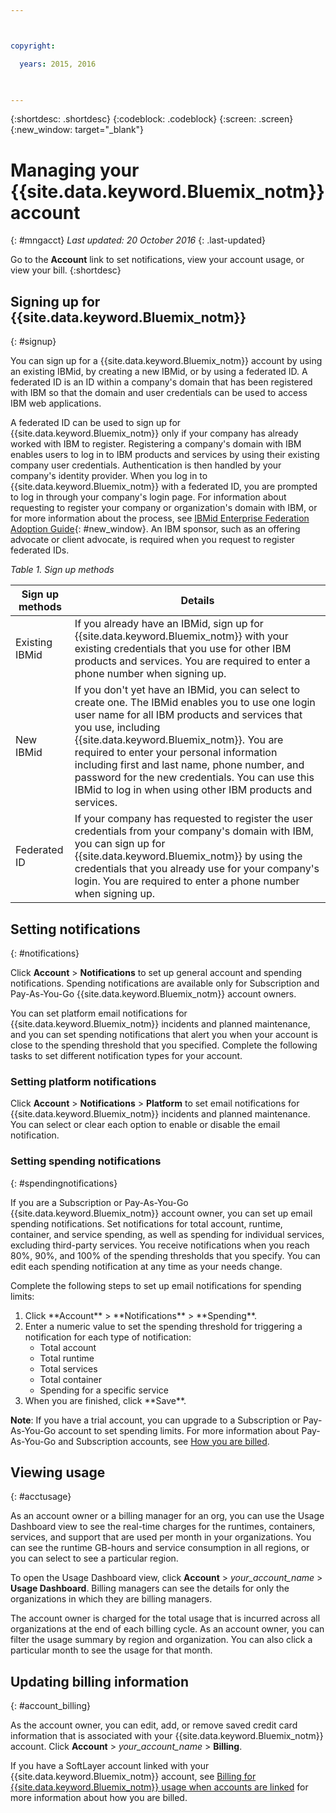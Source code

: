 ```yaml
---



copyright:

  years: 2015, 2016
  


---
```


{:shortdesc: .shortdesc}
{:codeblock: .codeblock}
{:screen: .screen}
{:new_window: target="_blank"}

# Managing your {{site.data.keyword.Bluemix_notm}} account
{: #mngacct}
*Last updated: 20 October 2016*
{: .last-updated}

Go to the **Account** link to set notifications, view your account usage, or view your bill.
{:shortdesc}

## Signing up for {{site.data.keyword.Bluemix_notm}}
{: #signup}

You can sign up for a {{site.data.keyword.Bluemix_notm}} account by using an existing IBMid, by creating a new IBMid, or by using a federated ID. A federated ID is an ID within a company's domain that has been registered with IBM so that the domain and user credentials can be used to access IBM web applications.  

A federated ID can be used to sign up for {{site.data.keyword.Bluemix_notm}} only if your company has already worked with IBM to register.  Registering a company's domain with IBM enables users to log in to IBM products and services by using their existing company user credentials. Authentication is then handled by your company's identity provider. When you log in to {{site.data.keyword.Bluemix_notm}} with a federated ID, you are prompted to log in through your company's login page. For information about requesting to register your company or organization's domain with IBM, or for more information about the process, see [IBMid Enterprise Federation Adoption Guide](https://ibm.box.com/v/IBMid-Federation-Guide){: #new_window}. An IBM sponsor, such as an offering advocate or client advocate, is required when you request to register federated IDs.

*Table 1. Sign up methods*

| Sign up methods | Details |    
|-----------------|---------|
|Existing IBMid | If you already have an IBMid, sign up for {{site.data.keyword.Bluemix_notm}} with your existing credentials that you use for other IBM products and services. You are required to enter a phone number when signing up. |
|New IBMid | If you don't yet have an IBMid, you can select to create one. The IBMid enables you to use one login user name for all IBM products and services that you use, including {{site.data.keyword.Bluemix_notm}}. You are required to enter your personal information including first and last name, phone number, and password for the new credentials. You can use this IBMid to log in when using other IBM products and services.  |
|Federated ID | If your company has requested to register the user credentials from your company's domain with IBM, you can sign up for {{site.data.keyword.Bluemix_notm}} by using the credentials that you already use for your company's login. You are required to enter a phone number when signing up. |

## Setting notifications
{: #notifications}

Click **Account** &gt; **Notifications** to set up general account and spending notifications. Spending notifications are available only for Subscription and Pay-As-You-Go {{site.data.keyword.Bluemix_notm}} account owners.

You can set platform email notifications for {{site.data.keyword.Bluemix_notm}} incidents and planned maintenance, and you can set spending notifications that alert you when your account is close to the spending threshold that you specified. Complete the following tasks to set different notification types for your account.

### Setting platform notifications

Click **Account** &gt; **Notifications** &gt; **Platform** to set email notifications for {{site.data.keyword.Bluemix_notm}} incidents and planned maintenance. You can select or clear each option to enable or disable the email notification.

### Setting spending notifications
{: #spendingnotifications}

If you are a Subscription or Pay-As-You-Go {{site.data.keyword.Bluemix_notm}} account owner, you can set up email spending notifications. Set notifications for total account, runtime, container, and service spending, as well as spending for individual services, excluding third-party services. You receive notifications when you reach 80%, 90%, and 100% of the spending thresholds that you specify. You can edit each spending notification at any time as your needs change.

Complete the following steps to set up email notifications for spending limits:

<ol>
<li>Click **Account** &gt; **Notifications** &gt; **Spending**.</li>
<li>Enter a numeric value to set the spending threshold for triggering a notification for each type of notification:<br />
<ul>
<li>Total account</li>
<li>Total runtime</li>
<li>Total services</li>
<li>Total container</li>
<li>Spending for a specific service</li>
</ul>
</li>
<li>When you are finished, click **Save**.</li>
</ol>

**Note**: If you have a trial account, you can upgrade to a Subscription or Pay-As-You-Go account to set spending limits. For more information about Pay-As-You-Go and Subscription accounts, see [How you are billed](/docs/pricing/index.html#pay-accounts).

## Viewing usage
{: #acctusage}

As an account owner or a billing manager for an org, you can use the Usage Dashboard view to see the real-time charges for the runtimes, containers, services, and support that are used per month in your organizations. You can see the runtime GB-hours and service consumption in all regions, or you can select to see a particular region.

To open the Usage Dashboard view, click **Account** &gt; *your_account_name* &gt; **Usage Dashboard**. Billing managers can see the details for only the organizations in which they are billing managers.

The account owner is charged for the total usage that is incurred across all organizations at the end of each billing cycle. As an account owner, you can filter the usage summary by region and organization. You can also click a particular month to see the usage for that month.

## Updating billing information
{: #account_billing}

As the account owner, you can edit, add, or remove saved credit card information that is associated with your {{site.data.keyword.Bluemix_notm}} account. Click **Account** &gt; *your_account_name* &gt; **Billing**.

If you have a SoftLayer account linked with your {{site.data.keyword.Bluemix_notm}} account, see [Billing for {{site.data.keyword.Bluemix_notm}} usage when accounts are linked](/docs/admin/softlayerlink.html#bill_usage) for more information about how you are billed.

